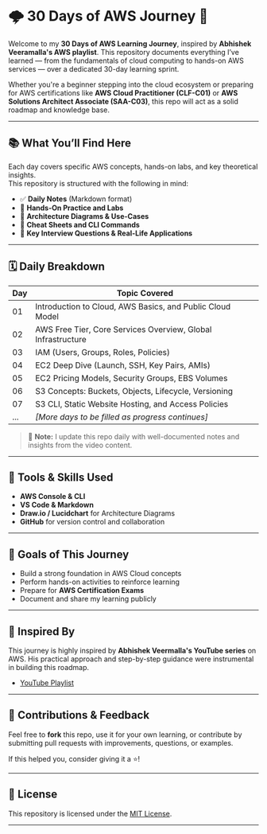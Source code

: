# 🌩️ 30 Days of AWS Journey 🚀  
Welcome to my **30 Days of AWS Learning Journey**, inspired by **Abhishek Veeramalla's AWS playlist**. This repository documents everything I’ve learned — from the fundamentals of cloud computing to hands-on AWS services — over a dedicated 30-day learning sprint.  

Whether you're a beginner stepping into the cloud ecosystem or preparing for AWS certifications like **AWS Cloud Practitioner (CLF-C01)** or **AWS Solutions Architect Associate (SAA-C03)**, this repo will act as a solid roadmap and knowledge base.

---

## 📚 What You’ll Find Here

Each day covers specific AWS concepts, hands-on labs, and key theoretical insights.  
This repository is structured with the following in mind:

- ✅ **Daily Notes** (Markdown format)  
- 🧪 **Hands-On Practice and Labs**  
- 📸 **Architecture Diagrams & Use-Cases**  
- 📌 **Cheat Sheets and CLI Commands**  
- 💬 **Key Interview Questions & Real-Life Applications**

---

## 🗓️ Daily Breakdown

| Day | Topic Covered |
|-----|---------------|
| 01  | Introduction to Cloud, AWS Basics, and Public Cloud Model |
| 02  | AWS Free Tier, Core Services Overview, Global Infrastructure |
| 03  | IAM (Users, Groups, Roles, Policies) |
| 04  | EC2 Deep Dive (Launch, SSH, Key Pairs, AMIs) |
| 05  | EC2 Pricing Models, Security Groups, EBS Volumes |
| 06  | S3 Concepts: Buckets, Objects, Lifecycle, Versioning |
| 07  | S3 CLI, Static Website Hosting, and Access Policies |
| ... | *[More days to be filled as progress continues]* |

> 📌 **Note:** I update this repo daily with well-documented notes and insights from the video content.

---

## 🧰 Tools & Skills Used

- **AWS Console & CLI**
- **VS Code & Markdown**
- **Draw.io / Lucidchart** for Architecture Diagrams
- **GitHub** for version control and collaboration

---

## 🎯 Goals of This Journey

- Build a strong foundation in AWS Cloud concepts  
- Perform hands-on activities to reinforce learning  
- Prepare for **AWS Certification Exams**  
- Document and share my learning publicly  

---

## 🧠 Inspired By

This journey is highly inspired by **Abhishek Veermalla's YouTube series** on AWS. His practical approach and step-by-step guidance were instrumental in building this roadmap.

- [YouTube Playlist](https://youtube.com/playlist?list=PLdpzxOOAlwvLNOxX0RfndiYSt1Le9azze&si=uFeL5aKkTAna9dR1)  


---

## 🙌 Contributions & Feedback

Feel free to **fork** this repo, use it for your own learning, or contribute by submitting pull requests with improvements, questions, or examples.

If this helped you, consider giving it a ⭐️!

---
## 📌 License

This repository is licensed under the [MIT License](LICENSE).

---


